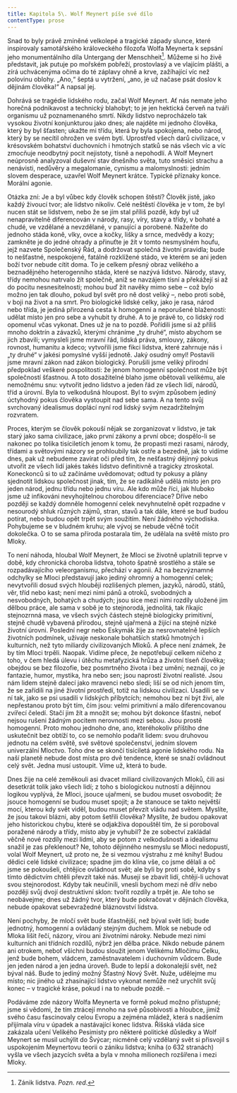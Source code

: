 ```yaml
---
title: Kapitola 5\. Wolf Meynert píše své dílo
contentType: prose
---
```


<section>

Snad to byly právě zmíněné velkolepé a tragické západy slunce, které inspirovaly samotářského královeckého filozofa Wolfa Meynerta k sepsání jeho monumentálního díla Untergang der Menschheit[^53]. Můžeme si ho živě představit, jak putuje po mořském pobřeží, prostovlasý a ve vlajícím plášti, a zírá uchvácenýma očima do té záplavy ohně a krve, zažíhající víc než polovinu oblohy. „Ano,“ šeptá u vytržení, „ano, je už načase psát doslov k dějinám člověka!“ A napsal jej.

Dohrává se tragédie lidského rodu, začal Wolf Meynert. Ať nás nemate jeho horečná podnikavost a technický blahobyt; to je jen hektická červeň na tváři organismu už poznamenaného smrtí. Nikdy lidstvo neprocházelo tak vysokou životní konjunkturou jako dnes; ale najděte mi jednoho člověka, který by byl šťasten; ukažte mi třídu, která by byla spokojena, nebo národ, který by se necítil ohrožen ve svém bytí. Uprostřed všech darů civilizace, v krésovském bohatství duchovních i hmotných statků se nás všech víc a víc zmocňuje neodbytný pocit nejistoty, tísně a nepohodlí. A Wolf Meynert neúprosně analyzoval duševní stav dnešního světa, tuto směsici strachu a nenávisti, nedůvěry a megalomanie, cynismu a malomyslnosti: jedním slovem desperace, uzavřel Wolf Meynert krátce. Typické příznaky konce. Morální agonie.

Otázka zní: Je a byl vůbec kdy člověk schopen štěstí? Člověk jistě, jako každý živoucí tvor; ale lidstvo nikoliv. Celé neštěstí člověka je v tom, že byl nucen stát se lidstvem, nebo že se jím stal příliš pozdě, kdy byl už nenapravitelně diferencován v národy, rasy, víry, stavy a třídy, v bohaté a chudé, ve vzdělané a nevzdělané, v panující a porobené. Nažeňte do jednoho stáda koně, vlky, ovce a kočky, lišky a srnce, medvědy a kozy; zamkněte je do jedné ohrady a přinuťte je žít v tomto nesmyslném houfu, jejž nazvete Společenský Řád, a dodržovat společná životní pravidla; bude to nešťastné, nespokojené, fatálně rozklížené stádo, ve kterém se ani jeden boží tvor nebude cítit doma. To je celkem přesný obraz velikého a beznadějného heterogenního stáda, které se nazývá lidstvo. Národy, stavy, třídy nemohou natrvalo žít společně, aniž se navzájem tísní a překážejí si až do pocitu nesnesitelnosti; mohou buď žít navěky mimo sebe – což bylo možno jen tak dlouho, pokud byl svět pro ně dost veliký –, nebo proti sobě, v boji na život a na smrt. Pro biologické lidské celky, jako je rasa, národ nebo třída, je jediná přirozená cesta k homogenní a neporušené blaženosti: udělat místo jen pro sebe a vyhubit ty druhé. A to je právě to, co lidský rod opomenul včas vykonat. Dnes už je na to pozdě. Pořídili jsme si až příliš mnoho doktrín a závazků, kterými chráníme „ty druhé“, místo abychom se jich zbavili; vymysleli jsme mravní řád, lidská práva, smlouvy, zákony, rovnost, humanitu a kdeco; vytvořili jsme fikci lidstva, které zahrnuje nás i „ty druhé“ v jakési pomyslné vyšší jednotě. Jaký osudný omyl! Postavili jsme mravní zákon nad zákon biologický. Porušili jsme veliký přírodní předpoklad veškeré pospolitosti: že jenom homogenní společnost může být společností šťastnou. A toto dosažitelné blaho jsme obětovali velikému, ale nemožnému snu: vytvořit jedno lidstvo a jeden řád ze všech lidí, národů, tříd a úrovní. Byla to velkodušná hloupost. Byl to svým způsobem jediný úctyhodný pokus člověka vystoupit nad sebe sama. A na tento svůj svrchovaný idealismus doplácí nyní rod lidský svým nezadržitelným rozvratem.

Proces, kterým se člověk pokouší nějak se zorganizovat v lidstvo, je tak starý jako sama civilizace, jako první zákony a první obce; dospělo-li se nakonec po tolika tisíciletích jenom k tomu, že propasti mezi rasami, národy, třídami a světovými názory se prohloubily tak ostře a bezedně, jak to vidíme dnes, pak už nebudeme zavírat oči před tím, že nešťastný dějinný pokus utvořit ze všech lidí jakés takés lidstvo definitivně a tragicky ztroskotal. Koneckonců si to už začínáme uvědomovat; odtud ty pokusy a plány sjednotit lidskou společnost jinak, tím, že se radikálně udělá místo jen pro jeden národ, jednu třídu nebo jednu víru. Ale kdo může říci, jak hluboko jsme už infikováni nevyhojitelnou chorobou diferenciace? Dříve nebo později se každý domněle homogenní celek nevyhnutelně opět rozpadne v nesourodý shluk různých zájmů, stran, stavů a tak dále, které se buď budou potírat, nebo budou opět trpět svým soužitím. Není žádného východiska. Pohybujeme se v bludném kruhu; ale vývoj se nebude věčně točit dokolečka. O to se sama příroda postarala tím, že udělala na světě místo pro Mloky.

To není náhoda, hloubal Wolf Meynert, že Mloci se životně uplatnili teprve v době, kdy chronická choroba lidstva, tohoto špatně srostlého a stále se rozpadávajícího veleorganismu, přechází v agonii. Až na bezvýznamné odchylky se Mloci představují jako jediný ohromný a homogenní celek; nevytvořili dosud svých hlouběji rozlišených plemen, jazyků, národů, států, věr, tříd nebo kast; není mezi nimi pánů a otroků, svobodných a nesvobodných, bohatých a chudých; jsou sice mezi nimi rozdíly uložené jim dělbou práce, ale sama v sobě je to stejnorodá, jednolitá, tak říkajíc stejnozrnná masa, ve všech svých částech stejně biologicky primitivní, stejně chudě vybavená přírodou, stejně ujařmená a žijící na stejně nízké životní úrovni. Poslední negr nebo Eskymák žije za nesrovnatelně lepších životních podmínek, užívaje neskonale bohatších statků hmotných i kulturních, než tyto miliardy civilizovaných Mloků. A přece není známek, že by tím Mloci trpěli. Naopak. Vidíme přece, že nepotřebují celkem ničeho z toho, v čem hledá úlevu i útěchu metafyzická hrůza a životní tíseň člověka; obejdou se bez filozofie, bez posmrtného života i bez umění; neznají, co je fantazie, humor, mystika, hra nebo sen; jsou naprostí životní realisté. Jsou nám lidem stejně dalecí jako mravenci nebo sledi; liší se od nich jenom tím, že se zařídili na jiné životní prostředí, totiž na lidskou civilizaci. Usadili se v ní tak, jako se psi usadili v lidských příbytcích; nemohou bez ní být živi, ale nepřestanou proto být tím, čím jsou: velmi primitivní a málo diferencovanou zvířecí čeledí. Stačí jim žít a množit se; mohou být dokonce šťastni, neboť nejsou rušeni žádným pocitem nerovnosti mezi sebou. Jsou prostě homogenní. Proto mohou jednoho dne, ano, kteréhokoliv příštího dne uskutečnit bez obtíží to, co se nemohlo podařit lidem: svou druhovou jednotu na celém světě, své světové společenství, jedním slovem univerzální Mloctvo. Toho dne se skončí tisíciletá agonie lidského rodu. Na naší planetě nebude dost místa pro dvě tendence, které se snaží ovládnout celý svět. Jedna musí ustoupit. Víme už, která to bude.

Dnes žije na celé zeměkouli asi dvacet miliard civilizovaných Mloků, čili asi desetkrát tolik jako všech lidí; z toho s biologickou nutností a dějinnou logikou vyplývá, že Mloci, jsouce ujařmeni, se budou muset osvobodit; že jsouce homogenní se budou muset spojit; a že stanouce se takto největší mocí, kterou kdy svět viděl, budou muset převzít vládu nad světem. Myslíte, že jsou takoví blázni, aby potom šetřili člověka? Myslíte, že budou opakovat jeho historickou chybu, které se odjakživa dopouštěl tím, že si poroboval poražené národy a třídy, místo aby je vyhubil? že ze sobectví zakládal věčně nové rozdíly mezi lidmi, aby se potom z velkodušnosti a idealismu snažil je zas překlenout? Ne, tohoto dějinného nesmyslu se Mloci nedopustí, volal Wolf Meynert, už proto ne, že si vezmou výstrahu z mé knihy! Budou dědici celé lidské civilizace; spadne jim do klína vše, co jsme dělali a oč jsme se pokoušeli, chtějíce ovládnout svět; ale byli by proti sobě, kdyby s tímto dědictvím chtěli převzít také nás. Musejí se zbavit lidí, chtějí-li uchovat svou stejnorodost. Kdyby tak neučinili, vnesli bychom mezi ně dřív nebo později svůj dvojí destruktivní sklon: tvořit rozdíly a trpět je. Ale toho se neobávejme; dnes už žádný tvor, který bude pokračovat v dějinách člověka, nebude opakovat sebevražedné bláznovství lidstva.

Není pochyby, že mločí svět bude šťastnější, než býval svět lidí; bude jednotný, homogenní a ovládaný stejným duchem. Mlok se nebude od Mloka lišit řečí, názory, vírou ani životními nároky. Nebude mezi nimi kulturních ani třídních rozdílů, nýbrž jen dělba práce. Nikdo nebude pánem ani otrokem, neboť všichni budou sloužit jenom Velikému Mločímu Celku, jenž bude bohem, vládcem, zaměstnavatelem i duchovním vůdcem. Bude jen jeden národ a jen jedna úroveň. Bude to lepší a dokonalejší svět, než býval náš. Bude to jediný možný Šťastný Nový Svět. Nuže, udělejme mu místo; nic jiného už zhasínající lidstvo vykonat nemůže než urychlit svůj konec – v tragické kráse, pokud i na to nebude pozdě. –

Podáváme zde názory Wolfa Meynerta ve formě pokud možno přístupné; jsme si vědomi, že tím ztrácejí mnoho na své působivosti a hloubce, jimiž svého času fascinovaly celou Evropu a zejména mládež, která s nadšením přijímala víru v úpadek a nastávající konec lidstva. Říšská vláda sice zakázala učení Velikého Pesimisty pro některé politické důsledky a Wolf Meynert se musil uchýlit do Švýcar; nicméně celý vzdělaný svět si přisvojil s uspokojením Meynertovu teorii o zániku lidstva; kniha (o 632 stranách) vyšla ve všech jazycích světa a byla v mnoha milionech rozšířena i mezi Mloky.

</section>

[^1]: Dubbeltje – drobná holandská mince. _Pozn. red_.

[^2]: Kampong – malajská vesnice s tržištěm. _Pozn. red_.

[^3]: Toddy – palmové víno. _Pozn. red_.

[^4]: Bedřich Golombek (1901–1961), čes. novinář a prozaik. _Pozn. red_.

[^5]: Edvard Valenta (1901–1978), čes. spisovatel a publicista. _Pozn. red_.

[^6]: Jan Eskymo Welzl (1848–1948), čes. cestovatel, vynálezce a dobrodruh. _Pozn. red_.

[^7]: Lambrekýny (hol.) – závěsy na okna a dveře. _Pozn. red_.

[^8]: Pozamentérie – pásková textilie určená k dekoraci. _Pozn. red_.

[^9]: Bezoár – usazenina v útrobách některých savců považovaná za léčivý prostředek. _Pozn. red_.

[^10]: YMCA – Young Men´s Christian Association, Křesťanské sdružení mladých mužů. _Pozn. red_.

[^11]: Schillerův rytíř – odkaz na baladu _Rukavička_ Friedricha Schillera. _Pozn. red_.

[^12]: Trader Horn – ve své době populární americký film o obchodníkovi Hornovi a jeho cestě do Afriky. _Pozn. red_.

[^13]: Reptilia (lat.) – plazi. _Pozn. red_.

[^14]: Nereidky – mořské víly. _Pozn. red_.

[^15]: Pelagiál – vody osídlené planktonem. _Pozn. red_.

[^16]: „Zázrační“ koně z chovu něm. podnikatele Kralle, kteří údajně uměli počítat a výsledky oznamovali údery kopyt. _Pozn. red_.

[^17]: Mae West – amer. herečka, sex-symbol 30. let. 20. stol. _Pozn. red_.

[^18]: V praxi, v akci. _Pozn. red_.

[^19]: Lemurie – bájný světadíl (podobně jako Atlantida), měl se rozkládat v Indickém oceánu. _Pozn. red_.

[^20]: Zábava, rozptýlení. _Pozn. red_.

[^21]: Využití, zneužití. _Pozn. red_.

[^22]: Pojištění. _Pozn. red_.

[^23]: Živočich pracující, vyrábějící. _Pozn. red_.

[^24]: Mlok a německý národ. _Pozn. red_.

[^25]: Vývoj obojživelníků za fašismu. _Pozn. red_.

[^26]: Trade Unie – zaměstnanecké odbory. _Pozn. red_.

[^27]: Barkasa – člun sloužící zejména pro dopravu mezi kotvící lodí a břehem. _Pozn. red_.

[^28]: Je to podivín. _Pozn. red_.

[^29]: Zpráva o tělesných schopnostech Mloků. _Pozn. red_.

[^30]: Xeróza (řec.) – chorobná suchost. _Pozn. red_.

[^31]: François Coppé (1842–1908), franc. básník. _Pozn. red_.

[^32]: Basic English – jazyk se zásobou 850 slov, který byl vytvořen v roce 1929. _Pozn. red_.

[^33]: Ušlechtilý jazyk latinský. _Pozn. red_.

[^34]: Svět pozemský. _Pozn. red_.

[^35]: Měnový systém založený na dvou drahých kovech, na zlatě a stříbře. _Pozn. red_.

[^36]: Právě tím. _Pozn. red_.

[^37]: Podivuhodná díla boží. _Pozn. red_.

[^38]: Monismus (řec.) – filozofická koncepce, podle níž je základem všeho jediná podstata. _Pozn. red_.

[^39]: Mloci, pryč se Židy! _Pozn. red_.

[^40]: Hej, vy, … co tady hledáte? _Pozn. red_.

[^41]: Starosta a poslanec. _Pozn. red_.

[^42]: Auspicie – výhlídka, naděje. _Pozn. red_.

[^43]: Ženerózní (z franc.) – velkodušný, šlechetný. _Pozn. red_.

[^44]: Chudáček, … on je tak ošklivý! _Pozn. red_.

[^45]: Lac Léman – Ženevské jezero. _Pozn. red_.

[^46]: Mikádo/správně mikado (jap.) – titul jap. císařů. _Pozn. red_.

[^47]: Flibustýrský – pirátský. _Pozn. red_.

[^48]: Torpédoborec. _Pozn. red_.

[^49]: Konflagrace – vzplanutí, vypuknutí (zde války). _Pozn. red_.

[^50]: Kombatant (franc.) – vojín s bojovým posláním. _Pozn. red_.

[^51]: Berta – dělo. _Pozn. red_.

[^52]: Takových úspěchů dosahují jen němečtí mloci. _Pozn. red_.

[^53]: Zánik lidstva. _Pozn. red_.

[^54]: Abyssal/abysál (řec.) – označení pro nejhlubší dno oceánu nebo hlubokých jezer. _Pozn. red_.

[^55]: Mene tekel (aram.) – napomenutí, jímž byl údajně babylonskému králi Balsazarovi předpovězen pád jeho říše; přeneseně výstraha, varování. _Pozn. red_.

[^56]: Mediokrita (lat.) – prostřednost. _Pozn. red_.

[^57]: Wady/vádí (arab.) – vyschlá koryta řek, naplněná vodou jen v určitých ročních obdobích. _Pozn. red_.

[^58]: Dossier – desky na listiny, svazek listin. _Pozn. red_.

[^59]: Árie z opery J. Offenbacha Hoffmannovy povídky, pův. píseň benátských gondoliérů. _Pozn. red_.

[^60]: Kris – dýka s vlnkovitým ostřím. _Pozn. red_.
